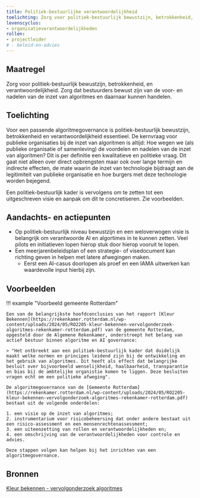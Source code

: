 ```yaml
---
title: Politiek-bestuurlijke verantwoordelijkheid
toelichting: Zorg voor politiek-bestuurlijk bewustzijn, betrokkenheid, en verantwoordelijkheid. Zorg dat bestuurders bewust zijn van de voor- en nadelen van de inzet van algoritmes en daarnaar kunnen handelen.
levenscyclus:
- organisatieverantwoordelijkheden
rollen:
- projectleider
# - beleid-en-advies
---
```

<!-- tags -->

## Maatregel

Zorg voor politiek-bestuurlijk bewustzijn, betrokkenheid, en verantwoordelijkheid. Zorg dat bestuurders bewust zijn van de voor- en nadelen van de inzet van algoritmes en daarnaar kunnen handelen.

## Toelichting

Voor een passende algoritmegovernance is politiek-bestuurlijk bewustzijn, betrokkenheid en verantwoordelijkheid essentieel. 
De kernvraag voor publieke organisaties bij de inzet van algoritmen is altijd: Hoe wegen we (als publieke organisatie of samenleving) de voordelen en nadelen van de inzet van algoritmen? 
Dit is per definitie een kwalitatieve en politieke vraag. 
Dit gaat niet alleen over direct opbrengsten maar ook over lange termijn en indirecte effecten, de mate waarin de inzet van technologie bijdraagt aan de legitimiteit van publieke organisatie en hoe burgers met deze technologie worden bejegend. 
 
Een politiek-bestuurlijk kader is vervolgens om te zetten tot een uitgeschreven visie en aanpak om dit te concretiseren. Zie voorbeelden.

## Aandachts- en actiepunten
* Op politiek-bestuurlijk niveau bewustzijn en een weloverwogen visie is belangrijk om verantwoorde AI en algortimes in te kunnen zetten. Veel pilots en initiatieven lopen hierop stuk door hierop vooruit te lopen.
* Een meerjarenbeleidsplan of een strategie- of visedocument kan richting geven in helpen met latere afwegingen maken.
    * Eerst een AI-casus doorlopen als proef en een IAMA uitwerken kan waardevolle input hierbij zijn.
 
## Voorbeelden
!!! example "Voorbeeld gemeente Rotterdam"

    Een van de belangrijkste hoofdconclusies van het rapport [Kleur Bekennen](https://rekenkamer.rotterdam.nl/wp-content/uploads/2024/05/RO2205-kleur-bekennen-vervolgonderzoek-algoritmes-rekenkamer-rotterdam.pdf) van de gemeente Rotterdam, opgesteld door de Algemene Rekenkamer, onderstreept het belang van actief bestuur binnen algoritme en AI governance: 
    
    > "Het ontbreekt aan een politiek-bestuurlijk kader dat duidelijk maakt welke normen en principes leidend zijn bij de ontwikkeling en het gebruik van algoritmes. Dit heeft als effect dat belangrijke besluit over bijvoorbeeld wenselijkheid, haalbaarheid, transparantie en bias bij de ambtelijke organistie komen te liggen. Deze besluiten vragen echt om een politieke afweging".

    De algoritmegovernance van de [Gemeente Rotterdam](https://rekenkamer.rotterdam.nl/wp-content/uploads/2024/05/RO2205-kleur-bekennen-vervolgonderzoek-algoritmes-rekenkamer-rotterdam.pdf) bestaat uit de volgende onderdelen: 
    
    1. een visie op de inzet van algoritmes;
    2. instrumentarium voor risicobeheersing dat onder andere bestaat uit een risico-assessment en een mensenrechtenassessment; 
    3. een uiteenzetting van rollen en verantwoordelijkheden en; 
    4. een omschrijving van de verantwoordelijkheden voor controle en advies.

    Deze stappen volgen kan helpen bij het inrichten van een algoritmegovernance.

## Bronnen
[Kleur bekennen - vervolgonderzoek algoritmes](https://rekenkamer.rotterdam.nl/onderzoeken/kleur-bekennen/)
